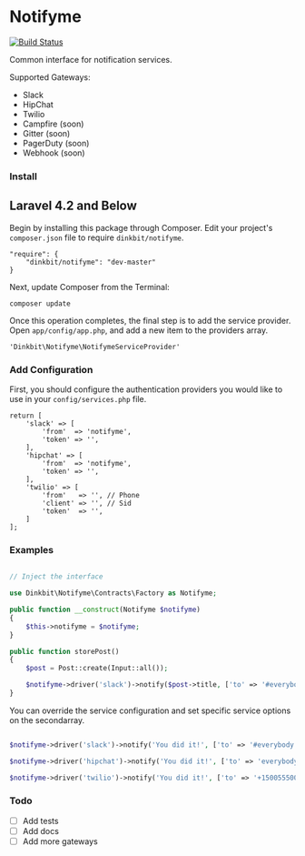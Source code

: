 # Notifyme
[![Build Status](https://img.shields.io/travis/dinkbit/notifyme.svg?style=flat-square)](https://travis-ci.org/dinkbit/notifyme)

Common interface for notification services.

Supported Gateways:
* Slack
* HipChat
* Twilio
* Campfire (soon)
* Gitter (soon)
* PagerDuty (soon)
* Webhook (soon)

### Install

## Laravel 4.2 and Below

Begin by installing this package through Composer. Edit your project's `composer.json` file to require `dinkbit/notifyme`.

	"require": {
		"dinkbit/notifyme": "dev-master"
	}

Next, update Composer from the Terminal:

    composer update

Once this operation completes, the final step is to add the service provider. Open `app/config/app.php`, and add a new item to the providers array.

    'Dinkbit\Notifyme\NotifymeServiceProvider'

### Add Configuration

First, you should configure the authentication providers you would like to use in your `config/services.php` file.

	return [
		'slack' => [
			'from' 	=> 'notifyme', 
			'token' => '',
		],
		'hipchat' => [
			'from' 	=> 'notifyme', 
			'token' => '',
		],
		'twilio' => [
			'from'	 => '', // Phone
			'client' => '', // Sid
			'token'  => '', 
		]
	];

### Examples

```php

// Inject the interface

use Dinkbit\Notifyme\Contracts\Factory as Notifyme;

public function __construct(Notifyme $notifyme)
{
    $this->notifyme = $notifyme;
}

public function storePost()
{
    $post = Post::create(Input::all());

    $notifyme->driver('slack')->notify($post->title, ['to' => '#everybody']);
}

```

You can override the service configuration and set specific service options on the secondarray.

```php

$notifyme->driver('slack')->notify('You did it!', ['to' => '#everybody']);

$notifyme->driver('hipchat')->notify('You did it!', ['to' => 'everybody', 'notify' => true]);

$notifyme->driver('twilio')->notify('You did it!', ['to' => '+15005550001']);

```

### Todo

- [ ] Add tests
- [ ] Add docs
- [ ] Add more gateways